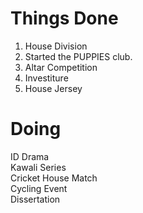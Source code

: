 # Things Done

1. House Division
2. Started the PUPPIES club.
3. Altar Competition
4. Investiture
5. House Jersey

# Doing

ID Drama  
Kawali Series  
Cricket House Match  
Cycling Event  
Dissertation
